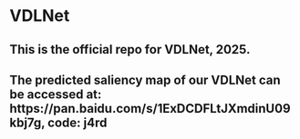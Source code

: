 # VDLNet
<h2>This is the official repo for VDLNet, 2025.</h2>
<h2>The predicted saliency map of our VDLNet can be accessed at: https://pan.baidu.com/s/1ExDCDFLtJXmdinU09kbj7g, code: j4rd</h2>
